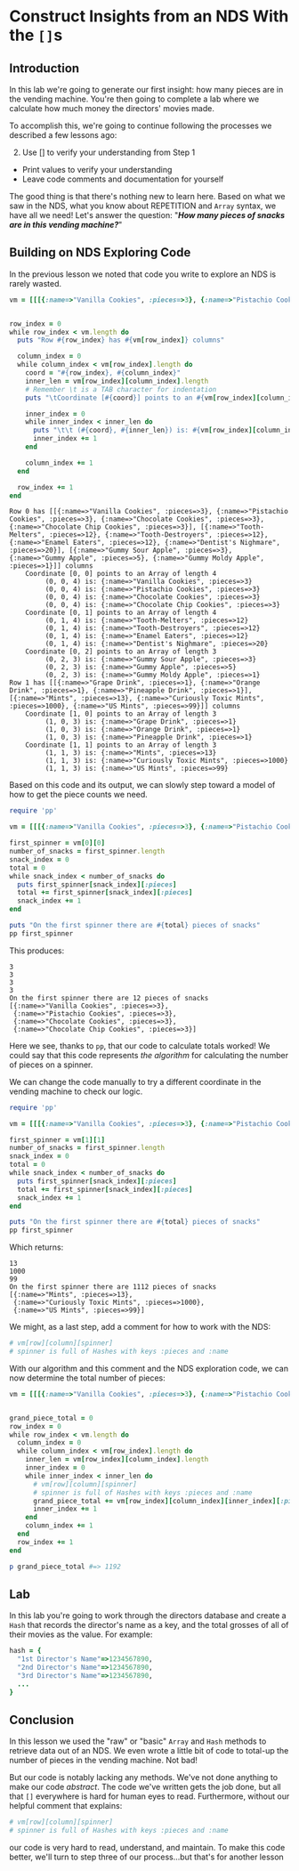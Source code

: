 # Construct Insights from an NDS With the `[]`s

## Introduction

In this lab we're going to generate our first insight: how many pieces are in
the vending machine. You're then going to complete a lab where we calculate how
much money the directors' movies made.

To accomplish this, we're going to continue following the processes we
described a few lessons ago:

2. Use [] to verify your understanding from Step 1
  * Print values to verify your understanding
  * Leave code comments and documentation for yourself

The good thing is that there's nothing new to learn here. Based on what we saw
in the NDS, what you know about REPETITION and `Array` syntax, we have all we
need! Let's answer the question: "***How many pieces of snacks are in this vending
machine?***"

## Building on NDS Exploring Code

In the previous lesson we noted that code you write to explore an NDS is rarely
wasted.

```ruby
vm = [[[{:name=>"Vanilla Cookies", :pieces=>3}, {:name=>"Pistachio Cookies", :pieces=>3}, {:name=>"Chocolate Cookies", :pieces=>3}, {:name=>"Chocolate Chip Cookies", :pieces=>3}], [{:name=>"Tooth-Melters", :pieces=>12}, {:name=>"Tooth-Destroyers", :pieces=>12}, {:name=>"Enamel Eaters", :pieces=>12}, {:name=>"Dentist's Nighmare", :pieces=>20}], [{:name=>"Gummy Sour Apple", :pieces=>3}, {:name=>"Gummy Apple", :pieces=>5}, {:name=>"Gummy Moldy Apple", :pieces=>1}]], [[{:name=>"Grape Drink", :pieces=>1}, {:name=>"Orange Drink", :pieces=>1}, {:name=>"Pineapple Drink", :pieces=>1}], [{:name=>"Mints", :pieces=>13}, {:name=>"Curiously Toxic Mints", :pieces=>1000}, {:name=>"US Mints", :pieces=>99}]]]


row_index = 0
while row_index < vm.length do
  puts "Row #{row_index} has #{vm[row_index]} columns"

  column_index = 0
  while column_index < vm[row_index].length do
    coord = "#{row_index}, #{column_index}"
    inner_len = vm[row_index][column_index].length
    # Remember \t is a TAB character for indentation
    puts "\tCoordinate [#{coord}] points to an #{vm[row_index][column_index].class} of length #{inner_len}"

    inner_index = 0
    while inner_index < inner_len do
      puts "\t\t (#{coord}, #{inner_len}) is: #{vm[row_index][column_index][inner_index]}"
      inner_index += 1
    end

    column_index += 1
  end

  row_index += 1
end
```

```text
Row 0 has [[{:name=>"Vanilla Cookies", :pieces=>3}, {:name=>"Pistachio Cookies", :pieces=>3}, {:name=>"Chocolate Cookies", :pieces=>3}, {:name=>"Chocolate Chip Cookies", :pieces=>3}], [{:name=>"Tooth-Melters", :pieces=>12}, {:name=>"Tooth-Destroyers", :pieces=>12}, {:name=>"Enamel Eaters", :pieces=>12}, {:name=>"Dentist's Nighmare", :pieces=>20}], [{:name=>"Gummy Sour Apple", :pieces=>3}, {:name=>"Gummy Apple", :pieces=>5}, {:name=>"Gummy Moldy Apple", :pieces=>1}]] columns
	Coordinate [0, 0] points to an Array of length 4
		 (0, 0, 4) is: {:name=>"Vanilla Cookies", :pieces=>3}
		 (0, 0, 4) is: {:name=>"Pistachio Cookies", :pieces=>3}
		 (0, 0, 4) is: {:name=>"Chocolate Cookies", :pieces=>3}
		 (0, 0, 4) is: {:name=>"Chocolate Chip Cookies", :pieces=>3}
	Coordinate [0, 1] points to an Array of length 4
		 (0, 1, 4) is: {:name=>"Tooth-Melters", :pieces=>12}
		 (0, 1, 4) is: {:name=>"Tooth-Destroyers", :pieces=>12}
		 (0, 1, 4) is: {:name=>"Enamel Eaters", :pieces=>12}
		 (0, 1, 4) is: {:name=>"Dentist's Nighmare", :pieces=>20}
	Coordinate [0, 2] points to an Array of length 3
		 (0, 2, 3) is: {:name=>"Gummy Sour Apple", :pieces=>3}
		 (0, 2, 3) is: {:name=>"Gummy Apple", :pieces=>5}
		 (0, 2, 3) is: {:name=>"Gummy Moldy Apple", :pieces=>1}
Row 1 has [[{:name=>"Grape Drink", :pieces=>1}, {:name=>"Orange Drink", :pieces=>1}, {:name=>"Pineapple Drink", :pieces=>1}], [{:name=>"Mints", :pieces=>13}, {:name=>"Curiously Toxic Mints", :pieces=>1000}, {:name=>"US Mints", :pieces=>99}]] columns
	Coordinate [1, 0] points to an Array of length 3
		 (1, 0, 3) is: {:name=>"Grape Drink", :pieces=>1}
		 (1, 0, 3) is: {:name=>"Orange Drink", :pieces=>1}
		 (1, 0, 3) is: {:name=>"Pineapple Drink", :pieces=>1}
	Coordinate [1, 1] points to an Array of length 3
		 (1, 1, 3) is: {:name=>"Mints", :pieces=>13}
		 (1, 1, 3) is: {:name=>"Curiously Toxic Mints", :pieces=>1000}
		 (1, 1, 3) is: {:name=>"US Mints", :pieces=>99}
```

Based on this code and its output, we can slowly step toward a model of how to
get the piece counts we need.

```ruby
require 'pp'

vm = [[[{:name=>"Vanilla Cookies", :pieces=>3}, {:name=>"Pistachio Cookies", :pieces=>3}, {:name=>"Chocolate Cookies", :pieces=>3}, {:name=>"Chocolate Chip Cookies", :pieces=>3}], [{:name=>"Tooth-Melters", :pieces=>12}, {:name=>"Tooth-Destroyers", :pieces=>12}, {:name=>"Enamel Eaters", :pieces=>12}, {:name=>"Dentist's Nighmare", :pieces=>20}], [{:name=>"Gummy Sour Apple", :pieces=>3}, {:name=>"Gummy Apple", :pieces=>5}, {:name=>"Gummy Moldy Apple", :pieces=>1}]], [[{:name=>"Grape Drink", :pieces=>1}, {:name=>"Orange Drink", :pieces=>1}, {:name=>"Pineapple Drink", :pieces=>1}], [{:name=>"Mints", :pieces=>13}, {:name=>"Curiously Toxic Mints", :pieces=>1000}, {:name=>"US Mints", :pieces=>99}]]]

first_spinner = vm[0][0]
number_of_snacks = first_spinner.length
snack_index = 0
total = 0
while snack_index < number_of_snacks do
  puts first_spinner[snack_index][:pieces]
  total += first_spinner[snack_index][:pieces]
  snack_index += 1
end

puts "On the first spinner there are #{total} pieces of snacks"
pp first_spinner
```

This produces:

```text
3
3
3
3
On the first spinner there are 12 pieces of snacks
[{:name=>"Vanilla Cookies", :pieces=>3},
 {:name=>"Pistachio Cookies", :pieces=>3},
 {:name=>"Chocolate Cookies", :pieces=>3},
 {:name=>"Chocolate Chip Cookies", :pieces=>3}]
```

Here we see, thanks to `pp`, that our code to calculate totals worked! We could
say that this code represents _the algorithm_ for calculating the number of
pieces on a spinner.

We can change the code manually to try a different coordinate in the vending
machine to check our logic.

```ruby
require 'pp'

vm = [[[{:name=>"Vanilla Cookies", :pieces=>3}, {:name=>"Pistachio Cookies", :pieces=>3}, {:name=>"Chocolate Cookies", :pieces=>3}, {:name=>"Chocolate Chip Cookies", :pieces=>3}], [{:name=>"Tooth-Melters", :pieces=>12}, {:name=>"Tooth-Destroyers", :pieces=>12}, {:name=>"Enamel Eaters", :pieces=>12}, {:name=>"Dentist's Nighmare", :pieces=>20}], [{:name=>"Gummy Sour Apple", :pieces=>3}, {:name=>"Gummy Apple", :pieces=>5}, {:name=>"Gummy Moldy Apple", :pieces=>1}]], [[{:name=>"Grape Drink", :pieces=>1}, {:name=>"Orange Drink", :pieces=>1}, {:name=>"Pineapple Drink", :pieces=>1}], [{:name=>"Mints", :pieces=>13}, {:name=>"Curiously Toxic Mints", :pieces=>1000}, {:name=>"US Mints", :pieces=>99}]]]

first_spinner = vm[1][1]
number_of_snacks = first_spinner.length
snack_index = 0
total = 0
while snack_index < number_of_snacks do
  puts first_spinner[snack_index][:pieces]
  total += first_spinner[snack_index][:pieces]
  snack_index += 1
end

puts "On the first spinner there are #{total} pieces of snacks"
pp first_spinner
```

Which returns:

```text
13
1000
99
On the first spinner there are 1112 pieces of snacks
[{:name=>"Mints", :pieces=>13},
 {:name=>"Curiously Toxic Mints", :pieces=>1000},
 {:name=>"US Mints", :pieces=>99}]
```

We might, as a last step, add a comment for how to work with the NDS:

```ruby
# vm[row][column][spinner]
# spinner is full of Hashes with keys :pieces and :name
```

With our algorithm and this comment and the NDS exploration code, we can now
determine the total number of pieces:

```ruby
vm = [[[{:name=>"Vanilla Cookies", :pieces=>3}, {:name=>"Pistachio Cookies", :pieces=>3}, {:name=>"Chocolate Cookies", :pieces=>3}, {:name=>"Chocolate Chip Cookies", :pieces=>3}], [{:name=>"Tooth-Melters", :pieces=>12}, {:name=>"Tooth-Destroyers", :pieces=>12}, {:name=>"Enamel Eaters", :pieces=>12}, {:name=>"Dentist's Nighmare", :pieces=>20}], [{:name=>"Gummy Sour Apple", :pieces=>3}, {:name=>"Gummy Apple", :pieces=>5}, {:name=>"Gummy Moldy Apple", :pieces=>1}]], [[{:name=>"Grape Drink", :pieces=>1}, {:name=>"Orange Drink", :pieces=>1}, {:name=>"Pineapple Drink", :pieces=>1}], [{:name=>"Mints", :pieces=>13}, {:name=>"Curiously Toxic Mints", :pieces=>1000}, {:name=>"US Mints", :pieces=>99}]]]


grand_piece_total = 0
row_index = 0
while row_index < vm.length do
  column_index = 0
  while column_index < vm[row_index].length do
    inner_len = vm[row_index][column_index].length
    inner_index = 0
    while inner_index < inner_len do
      # vm[row][column][spinner]
      # spinner is full of Hashes with keys :pieces and :name
      grand_piece_total += vm[row_index][column_index][inner_index][:pieces]
      inner_index += 1
    end
    column_index += 1
  end
  row_index += 1
end

p grand_piece_total #=> 1192
```

## Lab

In this lab you're going to work through the directors database and create a
`Hash` that records the director's name as a key, and the total grosses of all of their
movies as the value. For example:

```ruby
hash = {
  "1st Director's Name"=>1234567890,
  "2nd Director's Name"=>1234567890,
  "3rd Director's Name"=>1234567890,
  ...
}
```

## Conclusion

In this lesson we used the "raw" or "basic" `Array` and `Hash` methods to
retrieve data out of an NDS. We even wrote a little bit of code to total-up the
number of pieces in the vending machine. Not bad!

But our code is notably lacking any methods. We've not done anything to make
our code _abstract_. The code we've written gets the job done, but all that
`[]` everywhere is hard for human eyes to read. Furthermore, without our
helpful comment that explains:

```ruby
# vm[row][column][spinner]
# spinner is full of Hashes with keys :pieces and :name
```

our code is very hard to read, understand, and maintain. To make this code
better, we'll turn to step three of our process...but that's for another lesson

